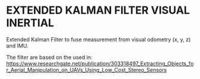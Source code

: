 # EXTENDED KALMAN FILTER VISUAL INERTIAL

Extended Kalman Filter to fuse measurement from visual odometry (x, y, z) and IMU. 

The filter are based on the used in: https://www.researchgate.net/publication/303318497_Extracting_Objects_for_Aerial_Manipulation_on_UAVs_Using_Low_Cost_Stereo_Sensors